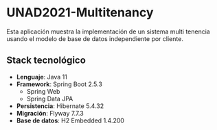 # UNAD2021-Multitenancy

Esta aplicación muestra la implementación de un sistema multi tenencia usando el modelo de base de datos independiente por cliente.

## Stack tecnológico
- **Lenguaje**: Java 11
- **Framework**: Spring Boot 2.5.3
  - Spring Web
  - Spring Data JPA               
- **Persistencia**: Hibernate 5.4.32
- **Migración**: Flyway 7.7.3
- **Base de datos**: H2 Embedded 1.4.200
